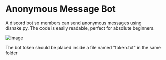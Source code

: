 # Anonymous Message Bot
A discord bot so members can send anonymous messages using disnake.py. The code is easily readable, perfect for absolute beginners.

![image](https://user-images.githubusercontent.com/96952506/204099748-5d8bba60-67dd-41ca-a398-6d9e51b19567.png)

The bot token should be placed inside a file named "token.txt" in the same folder
